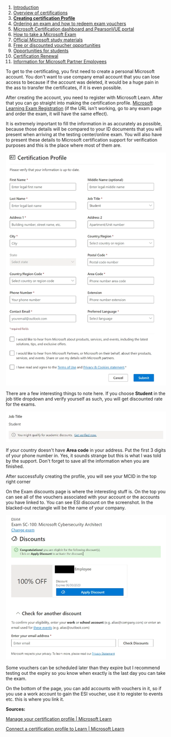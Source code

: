 1. [Introduction](1.%20Introduction.md)
2. [Overview of certifications](2.%20Overview%20of%20certifications.md)
3. [**Creating certification Profile**](3.%20Creating%20a%20certification%20profile.md)
4. [Ordering an exam and how to redeem exam vouchers](4.%20Ordering%20an%20exam%20and%20how%20to%20redeem%20exam%20vouchers.md)
5. [Microsoft Certification dashboard and PearsonVUE portal](5.%20Microsoft%20certification%20dashboard%20and%20PearsonVUE%20portal.md)
6. [How to take a Microsoft Exam](%20%20%20%20%20%20How%20to%20take%20Microsoft%20Exams.md)
7. [Official Microsoft study materials](7.%20Official%20Microsoft%20study%20materials.md)
8. [Free or discounted voucher opportunities](8.%20Free%20or%20discounted%20voucher%20opportunities.md)
9. [Opportunities for students](9.%20Opportunities%20for%20students.md)
10. [Certification Renewal](X.%20Certification%20renewal.md)
11. [Information for Microsoft Partner Employees](XI.%20Information%20for%20Microsoft%20Partner%20Employees.md)

To get to the certificating, you first need to create a personal Microsoft account. You don't want to use company email account that you can lose access to because if the account was deleted, it would be a huge pain in the ass to transfer the certificates, if it is even possible.

After creating the account, you need to register with Microsoft Learn. After that you can go straight into making the certification profile. [Microsoft Learning Exam Registration](https://go.microsoft.com/fwlink/?linkid=2188912) (if the URL isn't working, go to any exam page and order the exam, it will have the same effect).

It is extremely important to fill the information in as accurately as possible, because those details will be compared to your ID documents that you will present when arriving at the testing center/online exam. You will also have to present these details to Microsoft certification support for verification purposes and this is the place where most of them are.

<img title="" src="/Images/certificationprofilepage.webp" alt="Student discount eligibility verification">

There are a few interesting things to note here. If you choose **Student** in the job title dropdown and verify yourself as such, you will get discounted rate for the exams.

<img title="" src="/Images/studentdiscount.webp" alt="Cybersecurity Architect Expert Certification">

If your country doesn't have **Area code** in your address. Put the first 3 digits of your phone number in. Yes, it sounds strange but this is what I was told by the support. Don't forget to save all the information when you are finished.

After successfully creating the profile, you will see your MCID in the top right corner

On the Exam discounts page is where the interesting stuff is. On the top you can see all of the vouchers associated with your account or the accounts you have linked to. You can see ESI discount on the screenshot. In the blacked-out rectangle will be the name of your company.

<img title="" src="/Images/certificationprofileexamdiscounts.webp" alt="Microsoft Certification Profile Exam Discounts">

Some vouchers can be scheduled later than they expire but I recommend testing out the expiry so you know when exactly is the last day you can take the exam.

On the bottom of the page, you can add accounts with vouchers in it, so if you use a work account to gain the ESI voucher, use it to register to events etc. this is where you link it.

**Sources:**

[Manage your certification profile | Microsoft Learn](https://learn.microsoft.com/en-us/certifications/manage-certification-profile)

[Connect a certification profile to Learn | Microsoft Learn](https://learn.microsoft.com/en-us/certifications/connect-cert-profile-to-learn)
